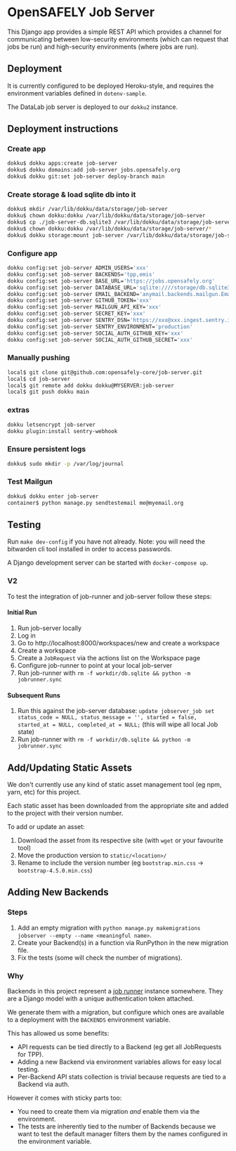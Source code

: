 # OpenSAFELY Job Server

This Django app provides a simple REST API which provides a channel
for communicating between low-security environments (which can request
that jobs be run) and high-security environments (where jobs are run).


## Deployment
It is currently configured to be deployed Heroku-style, and requires
the environment variables defined in `dotenv-sample`.

The DataLab job server is deployed to our `dokku2` instance.

## Deployment instructions
### Create app

```bash
dokku$ dokku apps:create job-server
dokku$ dokku domains:add job-server jobs.opensafely.org
dokku$ dokku git:set job-server deploy-branch main
```

### Create storage & load sqlite db into it

```bash
dokku$ mkdir /var/lib/dokku/data/storage/job-server
dokku$ chown dokku:dokku /var/lib/dokku/data/storage/job-server
dokku$ cp ./job-server-db.sqlite3 /var/lib/dokku/data/storage/job-server/db.sqlite3
dokku$ chown dokku:dokku /var/lib/dokku/data/storage/job-server/*
dokku$ dokku storage:mount job-server /var/lib/dokku/data/storage/job-server/:/storage
```

### Configure app

```bash
dokku config:set job-server ADMIN_USERS='xxx'
dokku config:set job-server BACKENDS='tpp,emis'
dokku config:set job-server BASE_URL='https://jobs.opensafely.org'
dokku config:set job-server DATABASE_URL='sqlite:////storage/db.sqlite3'
dokku config:set job-server EMAIL_BACKEND='anymail.backends.mailgun.EmailBackend'
dokku config:set job-server GITHUB_TOKEN='xxx'
dokku config:set job-server MAILGUN_API_KEY='xxx'
dokku config:set job-server SECRET_KEY='xxx'
dokku config:set job-server SENTRY_DSN='https://xxx@xxx.ingest.sentry.io/xxx'
dokku config:set job-server SENTRY_ENVIRONMENT='production'
dokku config:set job-server SOCIAL_AUTH_GITHUB_KEY='xxx'
dokku config:set job-server SOCIAL_AUTH_GITHUB_SECRET='xxx'
```

### Manually pushing

```bash
local$ git clone git@github.com:opensafely-core/job-server.git
local$ cd job-server
local$ git remote add dokku dokku@MYSERVER:job-server
local$ git push dokku main
```

### extras

```bash
dokku letsencrypt job-server
dokku plugin:install sentry-webhook
```

### Ensure persistent logs
```bash
dokku$ sudo mkdir -p /var/log/journal
```

### Test Mailgun

```bash
dokku$ dokku enter job-server
container$ python manage.py sendtestemail me@myemail.org
```

## Testing

Run `make dev-config` if you have not already. Note: you will need the
bitwarden cli tool installed in order to access passwords.

A Django development server can be started with `docker-compose up`.


### V2
To test the integration of job-runner and job-server follow these steps:

#### Initial Run
1. Run job-server locally
1. Log in
1. Go to http://localhost:8000/workspaces/new and create a workspace
1. Create a workspace
1. Create a `JobRequest` via the actions list on the Workspace page
1. Configure job-runner to point at your local job-server
1. Run job-runner with `rm -f workdir/db.sqlite && python -m jobrunner.sync`

#### Subsequent Runs
1. Run this against the job-server database: `update jobserver_job set status_code = NULL, status_message = '', started = false, started_at = NULL, completed_at = NULL;` (this will wipe all local Job state)
1. Run job-runner with `rm -f workdir/db.sqlite && python -m jobrunner.sync`


## Add/Updating Static Assets
We don't currently use any kind of static asset management tool (eg npm, yarn,
etc) for this project.

Each static asset has been downloaded from the appropriate site and added to
the project with their version number.

To add or update an asset:

1. Download the asset from its respective site (with `wget` or your favourite tool)
1. Move the production version to `static/<location>/`
1. Rename to include the version number (eg `bootstrap.min.css` -> `bootstrap-4.5.0.min.css`)


## Adding New Backends

### Steps
1. Add an empty migration with `python manage.py makemigrations jobserver --empty --name <meaningful name>`.
1. Create your Backend(s) in a function via RunPython in the new migration file.
1. Fix the tests (some will check the number of migrations).

### Why
Backends in this project represent a [job runner](https://github.com/opensafely-core/job-runner) instance somewhere.
They are a Django model with a unique authentication token attached.

We generate them with a migration, but configure which ones are available to a deployment with the `BACKENDS` environment variable.

This has allowed us some benefits:
* API requests can be tied directly to a Backend (eg get all JobRequests for TPP).
* Adding a new Backend via environment variables allows for easy local testing.
* Per-Backend API stats collection is trivial because requests are tied to a Backend via auth.

However it comes with sticky parts too:
* You need to create them via migration _and_ enable them via the environment.
* The tests are inherently tied to the number of Backends because we want to test the default manager filters them by the names configured in the environment variable.
